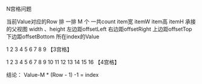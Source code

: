 
N宫格问题


当前Value对应的Row 排
一排 M 个
一共count
item宽 itemW
item高 itemH
承接的父视图 width 、height
左边距offsetLeft
右边距offsetRight
上边距offsetTop
下边距offsetBottom
所在index的Value

1  2 3
4 5 6
7 8 9 【3宫格】

1   2   3   4
5   6   7   8
9   10 11 12
13 14 15 16 【4宫格】
 
结论：
Value-M * (Row - 1) -1 = index
